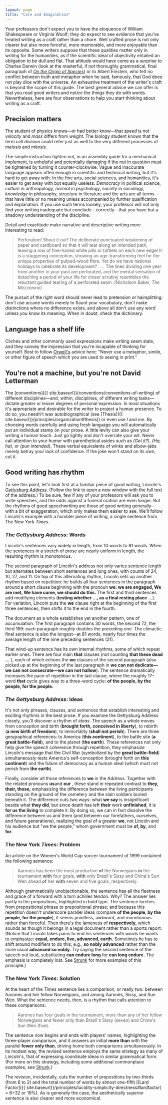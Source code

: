 ```yaml
---
layout: page
title: "Care and Imagination"
---
```


Your professors don't expect you to have the eloquence of William Shakespeare or Virginia Woolf; they do expect to see evidence that you've treated writing as a craft rather than a chore. Well crafted prose is not only clearer but also more forceful, more memorable, and more enjoyable than its opposite. Some writers suppose that these qualities matter only in writing for the humanities, as if the scientific ideal of objectivity entailed an obligation to be dull and flat. That attitude would have come as a surprise to Charles Darwin (look at the masterful, if not thoroughly grammatical, final paragraph of [*On the Origin of Species*](http://www.literature.org/authors/darwin-charles/the-origin-of-the-species/chapter-14.html)) or to Albert Einstein, who felt no conflict between truth and metaphor when he said, famously, that God does not play dice with the universe. An exhaustive treatment of the writer's craft is beyond the scope of this guide. The best general advice we can offer is that you read good writers and notice the things they do with words. Nevertheless, here are four observations to help you start thinking about writing as a craft.

<span id="precision"></span>

## Precision matters

The student of physics knows&mdash;or had better know&mdash;that *speed* is not *velocity* and *mass* differs from *weight.* The biology student knows that the term *cell division* could refer just as well to the very different processes of *meiosis* and *mitosis.*

The simple instruction *tighten nut,* in an assembly guide for a mechanical implement, is unhelpful and potentially damaging if the nut in question must be tightened by turning it counter-clockwise. Vague and inaccurate language appears often enough in scientific and technical writing, but it's hard to get away with. In the fine arts, social sciences, and humanities, it's easier to get away with but equally useless. *Democracy* in political science, *culture* in anthropology, *normal* in psychology, *society* in sociology, *knowledge* in philosophy, *structure* in literature and the arts are all terms that have little or no meaning unless accompanied by further qualification and explanation. If you use such terms loosely, your professor will not only find your writing inadequate but conclude&mdash;correctly&mdash;that you have but a shadowy understanding of the discipline.

Detail and exactitude make narrative and descriptive writing more interesting to read:

> Perforation! Shout it out! The deliberate punctuated weakening of paper and cardboard so that it will tear along an intended path, leaving a row of fine-haired white pills or tuftlets on each new edge! It is a staggering conception, showing an age-transforming feel for the unique properties of pulped-wood fibre. Yet do we have national holidays to celebrate its development? . . . The lines dividing one year from another in your past are perforated, and the mental sensation of detaching a period of your life for closer scrutiny resembles the reluctant guided tearing of a perforated seam. (Nicholson Baker, *The Mezzanine*)

The pursuit of the right word should never lead to pretension or hairsplitting: don't use arcane words merely to flaunt your vocabulary, don't make distinctions where no difference exists, and above all don't use any word unless you know its meaning. When in doubt, check the dictionary.

<span id="cliche"></span>

## Language has a shelf life

Clichés and other commonly used expressions make writing seem stale, and they convey the impression that you're incapable of thinking for yourself. Best to follow [Orwell's](http://www.resort.com/~prime8/Orwell/patee.html) advice here: "Never use a metaphor, simile, or other figure of speech which you are used to seeing in print."

<span id="levity"></span>

## You're not a machine, but you're not David Letterman

The [conventions]({{ site.baseurl}}/conventions/conventions-of-writing) of different disciplines&mdash;and, within, disciplines, of different writing tasks&mdash;dictate greater or lesser degrees of personal expression. In most situations it's appropriate and desirable for the writer to project a human presence. To do so, you needn't wax autobiographical (see [Thesis]({{ site.baseurl}}/principles/organization#thesis)) or even use *I* and *me.* By choosing words carefully and using fresh language you will automatically put an individual stamp on your prose. A little levity can also give your writing a human touch. Just go lightly and don't overrate your wit. Never call attention to your humor with parenthetical asides such as *(Get it?)*, *(Ha, ha)*, or *(pun intended)*. These verbal equivalents of winks and elbow-jabs merely betray your lack of confidence. If the joke won't stand on its own, cut it.

<span id="rhythm"></span>

## Good writing has rhythm

To see this point, let's look first at a familiar piece of good writing, Lincoln's <a href="https://writingguide.geneseo.edu/gettys.html" target="_blank">*Gettysburg Address*</a>. (Follow the link to open a new window with the full text of the address.) To be sure, few if any of your professors will ask you to write speeches, and the odds against a funeral oration are even longer. But the rhythms of good speechwriting are those of good writing generally--with a bit of exaggeration, which only makes them easier to see. We'll follow Lincoln's example with a humbler piece of writing, a single sentence from The New York *Times.*

### *The Gettysburg Address*: Words

Lincoln's sentences vary widely in length, from 10 words to 81 words. When the sentences in a stretch of prose are nearly uniform in length, the resulting rhythm is monotonous.

The second paragraph of Lincoln's address not only varies sentence length but alternates between short sentences and long ones, with counts of 24, 10, 27, and 11. On top of this alternating rhythm, Lincoln sets up another rhythm based on repetition: he builds all four sentences in the paragraph around a short clause beginning with the pronoun **we: we are engaged, We are met, We have come, we should do this.** The first and third sentences add modifying elements (**testing whether ..., as a final resting place ...**). For variation, Lincoln puts the **we** clause right at the beginning of the first three sentences, then shifts it to the end in the fourth.

The document as a whole establishes yet another pattern, one of accumulation. The first paragraph contains 30 words, the second 72, the third 169: each paragraph roughly doubles the preceding one. The climactic final sentence is also the longest--at 81 words, nearly four times the average length of the nine preceding sentences (21).

That wind-up sentence has its own internal rhythms, some of which repeat earlier ones. There are four main **that** clauses (not counting **that these dead ...** ), each of which echoes the **we** clauses of the second paragraph (also picked up at the beginning of the last paragraph in **we can not dedicate&mdash;we can not consecrate&mdash;we can not hallow**). The sentence dramatically increases the pace of repetition in the last clause, where the roughly 17-word **that** cycle gives way to a three-word cycle: **of the people, by the people, for the people.**

### *The Gettysburg Address*: Ideas

It's not only phrases, clauses, and sentences that establish interesting and exciting rhythms in the best prose. If you examine the Gettysburg Address closely, you'll discover a rhythm of *ideas.* The speech as a whole moves from conception and birth (**brought forth, conceived in liberty**), to rebirth (**a new birth of freedom**), to immortality (**shall not perish**). There are three geographical references: to America (**this continent**), to the battle site (**a great battle-field**), and to the planet (**the earth**). These references not only help give the speech coherence through repetition, they emphasize Lincoln's message that the Civil War (symbolized by the **great battle-field**) simultaneously tests America's self-conception (brought forth on **this continent**) and the future of democracy as a human ideal (which must not perish from **the earth**).

Finally, consider all those references to **we** in the Address. Together with the related pronouns **us**and **our** , these stand in repeated contrast to **they, their, those,** emphasizing the difference between the living participants standing on the ground of the cemetery and the slain soldiers buried beneath it. The difference cuts two ways: what **we say** is insignificant beside what **they did**, but since death has left **their** work **unfinished**, it is **for us the living** to complete it. By doing so, we can in fact dissolve the difference between us and them (and between our forefathers, ourselves, and future generations), realizing the goal of a greater **we**, not Lincoln and his audience but "we the people," whom government must be **of, by,** and **for**.

### The New York *Times*: Problem

An article on the Women's World Cup soccer tournament of 1999 contained the following sentence:

> Aarones has been the most productive **of** the Norwegians **in** the tournament **with** four goals, **with** only Brazil's Sissy and China's Sun Wen ahead **of** her **with** seven and five goals, respectively.

Although grammatically unobjectionable, the sentence has all the fleetness and grace of a forward with a torn achilles tendon. Why? The answer lies partly in the prepositions, highlighted in bold type. The sentence lurches from prepositional phrase to prepositional phrase; and because this repetition doesn't underscore parallel ideas (compare **of the people, by the people, for the people**), it seems pointless, awkward, and monotonous rather than forceful. Then there's the lameness of **respectively,** which sounds as though it belongs in a legal document rather than a sports report. (Notice that Lincoln takes pains to end his sentences with words he wants to emphasize: **equal, endure, live, advanced, earth.** Sometimes he has to shift around modifiers to do this; e.g., **so nobly advanced** rather than the more usual **advanced so nobly.** Try saying the second sentence of the speech out loud, substituting **can endure long** for **can long endure.** The emphasis is completely lost. See [Strunk](http://www.bartleby.com/141/strunk.html#18) for more examples of this principle.)

### The New York *Times*: Solution

At the heart of the *Times* sentence lies a comparison, or really two: between Aarones and her fellow Norwegians, and among Aarones, Sissy, and Sun Wen. What the sentence needs, then, is a rhythm that calls attention to these comparisons:

> Aarones has four goals in the tournament, more than any of her fellow Norwegians and fewer only than Brazil's Sissy (seven) and China's Sun Wen (five).

The sentence now begins and ends with players' names, highlighting the three-player comparison, and it answers an initial **more than** with the parallel **fewer only than**, driving home both comparisons simultaneously. In its modest way, the revised sentence employs the same strategy as many of Lincoln's, that of expressing coordinate ideas in similar grammatical form. (For more on this strategy, including some additional commonplace examples, see [Strunk](http://www.bartleby.com/141/strunk.html#15).)

The revision, incidentally, cuts the number of prepositions by two-thirds (from 6 to 2) and the total number of words by almost one-fifth [(Lard Factor]({{ site.baseurl}}/principles/lucidity-simplicity-directness#lardfactor) = 6÷32 or 19%). As is generally the case, the aesthetically superior sentence is also clearer and more economical.
